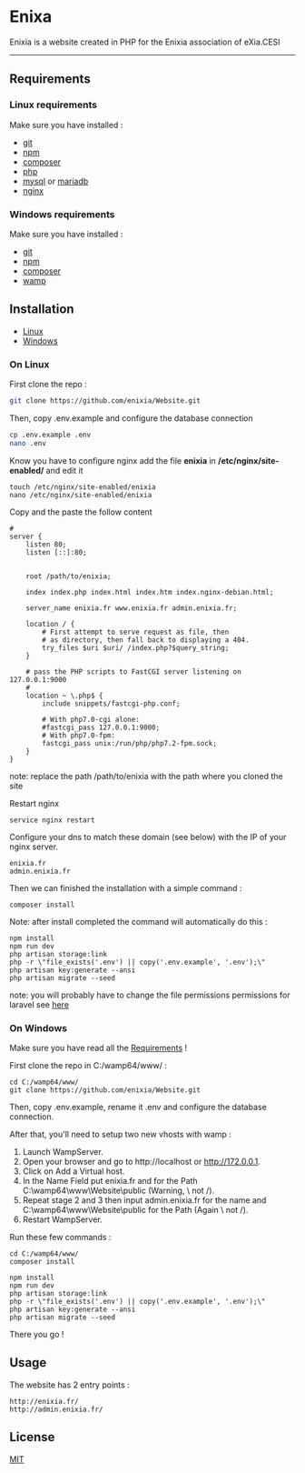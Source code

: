 # Enixa

Enixia is a website created in PHP for the Enixia association of eXia.CESI

-----------------------

## Requirements

### Linux requirements
Make sure you have installed :
- [git](https://git-scm.com/book/fr/v1/D%C3%A9marrage-rapide-Installation-de-Git)
- [npm](https://www.npmjs.com/)
- [composer](https://getcomposer.org/)
- [php](http://php.net/manual/fr/install.php)
- [mysql](https://dev.mysql.com/downloads/installer/) or [mariadb](https://mariadb.com/get-started-with-mariadb/)
- [nginx](https://docs.nginx.com/nginx/admin-guide/installing-nginx/installing-nginx-open-source/)

### Windows requirements
Make sure you have installed :
- [git](https://git-scm.com/book/fr/v1/D%C3%A9marrage-rapide-Installation-de-Git)
- [npm](https://www.npmjs.com/)
- [composer](https://getcomposer.org/)
- [wamp](http://www.wampserver.com/)


## Installation

- [Linux](https://github.com/enixia/Website/tree/Dev#On-Linux)
- [Windows](https://github.com/enixia/Website/tree/Dev#On-Windows)

### On Linux

First clone the repo :

```bash
git clone https://github.com/enixia/Website.git
```

Then, copy .env.example and configure the database connection

```bash
cp .env.example .env
nano .env
```

Know you have to configure nginx add the file **enixia** in **/etc/nginx/site-enabled/** and edit it

```
touch /etc/nginx/site-enabled/enixia
nano /etc/nginx/site-enabled/enixia
```

Copy and the paste the follow content

```
#
server {
	listen 80;
	listen [::]:80;


	root /path/to/enixia;

	index index.php index.html index.htm index.nginx-debian.html;

	server_name enixia.fr www.enixia.fr admin.enixia.fr;

	location / {
		# First attempt to serve request as file, then
		# as directory, then fall back to displaying a 404.
		try_files $uri $uri/ /index.php?$query_string;
	}

	# pass the PHP scripts to FastCGI server listening on 127.0.0.1:9000
	#
	location ~ \.php$ {
		include snippets/fastcgi-php.conf;

		# With php7.0-cgi alone:
		#fastcgi_pass 127.0.0.1:9000;
		# With php7.0-fpm:
		fastcgi_pass unix:/run/php/php7.2-fpm.sock;
	}
}

```

note: replace the path /path/to/enixia with the path where you cloned the site

Restart nginx

```
service nginx restart
```

Configure your dns to match these domain (see below) with the IP of your nginx server.

```
enixia.fr
admin.enixia.fr
```

Then we can finished the installation with a simple command :

```
composer install
```

Note: after install completed the command will automatically do this :

```
npm install
npm run dev
php artisan storage:link
php -r \"file_exists('.env') || copy('.env.example', '.env');\"
php artisan key:generate --ansi
php artisan migrate --seed
```

note: you will probably have to change the file permissions permissions for laravel see [here](https://vijayasankarn.wordpress.com/2017/02/04/securely-setting-file-permissions-for-laravel-framework/)

### On Windows

Make sure you have read all the [Requirements](https://github.com/enixia/Website/tree/Dev#Windows-requirements) !

First clone the repo in C:/wamp64/www/ :

```
cd C:/wamp64/www/
git clone https://github.com/enixia/Website.git
```

Then, copy .env.example, rename it .env and configure the database connection.

After that, you'll need to setup two new vhosts with wamp :
1. Launch WampServer.
2. Open your browser and go to http://localhost or http://172.0.0.1.
3. Click on Add a Virtual host.
4. In the Name Field put enixia.fr and for the Path C:\\wamp64\\www\\Website\\public (Warning, \\ not /).
5. Repeat stage 2 and 3 then input admin.enixia.fr for the name and C:\\wamp64\\www\\Website\\public for the Path (Again \\ not /).
6. Restart WampServer.

Run these few commands :

```
cd C:/wamp64/www/
composer install
```

```
npm install
npm run dev
php artisan storage:link
php -r \"file_exists('.env') || copy('.env.example', '.env');\"
php artisan key:generate --ansi
php artisan migrate --seed
```

There you go !

## Usage

The website has 2 entry points :
```
http://enixia.fr/
http://admin.enixia.fr/
```

## License
[MIT](https://choosealicense.com/licenses/mit/)
